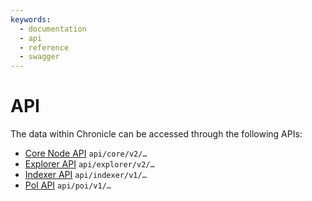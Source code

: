```yaml
---
keywords:
  - documentation
  - api
  - reference
  - swagger
---
```


# API

The data within Chronicle can be accessed through the following APIs:

- [Core Node API](/apis/core/v2/iota-core-rest-api) `api/core/v2/…`
- [Explorer API](/apis/explorer/explorer-rest-api) `api/explorer/v2/…`
- [Indexer API](https://editor.swagger.io/?url=https://raw.githubusercontent.com/iotaledger/tips/indexer-api/tips/TIP-0026/indexer-rest-api.yaml) `api/indexer/v1/…`
- [PoI API](https://editor.swagger.io/?url=https://raw.githubusercontent.com/iotaledger/inx-chronicle/main/documentation/api/api-poi.yml) `api/poi/v1/…`
